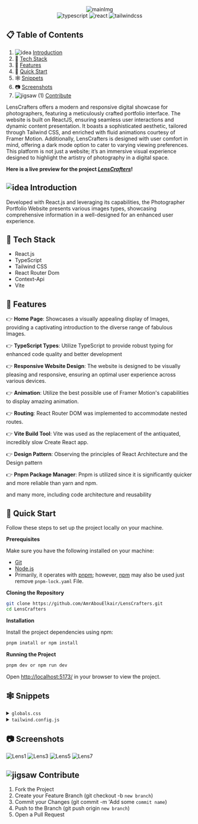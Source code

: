   <div align="center">
  <img src="https://github.com/AmrAbouElkair/LensCrafters/assets/83710148/b2191e86-53d3-4eb5-a50d-b415243db26d" alt="mainImg"/>
  <div>
    <img src="https://img.shields.io/badge/-TypeScript-black?style=for-the-badge&logoColor=white&logo=typescript&color=3178C6" alt="typescript" />
     <img src="https://img.shields.io/badge/-React_JS-black?style=for-the-badge&logoColor=white&logo=react&color=1786ab" alt="react" />
    <img src="https://img.shields.io/badge/-Tailwind_CSS-black?style=for-the-badge&logoColor=white&logo=tailwindcss&color=06B6D4" alt="tailwindcss" />
  </div>
  </div>

## 📋 <a name="table">Table of Contents</a>

1. ![idea](https://github.com/AmrAbouElkair/LensCrafters/assets/83710148/c8e0ad20-4a63-4fa0-8c4f-6c8368ed0adf) [Introduction](#introduction)
2. 🤖 [Tech Stack](#tech-stack)
3. 🔋 [Features](#features)
4. 🤸 [Quick Start](#quick-start)
5. 🕸️ [Snippets](#snippets)
6. 📷 [Screenshots](#screenshots)
7. ![jigsaw (1)](https://github.com/AmrAbouElkair/LensCrafters/assets/83710148/316cd490-12f9-4b15-9977-f0d202c1d150) [Contribute](#contribute)

LensCrafters offers a modern and responsive digital showcase for photographers, featuring a meticulously crafted portfolio interface. The website is built on ReactJS, ensuring seamless user interactions and dynamic content presentation. It boasts a sophisticated aesthetic, tailored through Tailwind CSS, and enriched with fluid animations courtesy of Framer Motion. Additionally, LensCrafters is designed with user comfort in mind, offering a dark mode option to cater to varying viewing preferences. This platform is not just a website; it’s an immersive visual experience designed to highlight the artistry of photography in a digital space.

**Here is a live preview for the project _[LensCrafters](https://lens-crafters.vercel.app/)_!**

## <a name="introduction"> ![idea](https://github.com/AmrAbouElkair/LensCrafters/assets/83710148/c8e0ad20-4a63-4fa0-8c4f-6c8368ed0adf) Introduction</a>

Developed with React.js and leveraging its capabilities, the Photographer Portfolio Website presents various images types, showcasing comprehensive information in a well-designed for an enhanced user experience.

## <a name="tech-stack">🤖 Tech Stack</a>

- React.js
- TypeScript
- Tailwind CSS
- React Router Dom
- Context-Api
- Vite

## <a name="features">🔋 Features</a>

👉 **Home Page**: Showcases a visually appealing display of Images, providing a captivating introduction to the diverse range of fabulous Images.

👉 **TypeScript Types**: Utilize TypeScript to provide robust typing for enhanced code quality and better development

👉 **Responsive Website Design**: The website is designed to be visually pleasing and responsive, ensuring an optimal user experience across various devices.

👉 **Animation**: Utilize the best possible use of Framer Motion's capabilities to display amazing animation.

👉 **Routing**: React Router DOM was implemented to accommodate nested routes.

👉 **Vite Build Tool**: Vite was used as the replacement of the antiquated, incredibly slow Create React app.

👉 **Design Pattern**: Observing the principles of React Architecture and the Design pattern

👉 **Pnpm Package Manager**: Pnpm is utilized since it is significantly quicker and more reliable than yarn and npm.

and many more, including code architecture and reusability

## <a name="quick-start">🤸 Quick Start</a>

Follow these steps to set up the project locally on your machine.

**Prerequisites**

Make sure you have the following installed on your machine:

- [Git](https://git-scm.com/)
- [Node.js](https://nodejs.org/en)
- Primarily, it operates with [pnpm](https://pnpm.io/); however, [npm](https://www.npmjs.com/) may also be used just remove `pnpm-lock.yaml` File.

**Cloning the Repository**

```bash
git clone https://github.com/AmrAbouElkair/LensCrafters.git
cd LensCrafters
```

**Installation**

Install the project dependencies using npm:

```bash
pnpm inatall or npm install
```

**Running the Project**

```bash
pnpm dev or npm run dev
```

Open [http://localhost:5173/](http://localhost:5173/) in your browser to view the project.

## <a name="snippets">🕸️ Snippets</a>

</details>

<details>
<summary><code>globals.css</code></summary>

```css
@tailwind base;
@tailwind components;
@tailwind utilities;

@layer base {
  body {
    @apply overflow-hidden bg-white font-secondary text-primary;
  }
  .h1 {
    @apply mb-2 font-primary text-[54px] font-bold capitalize leading-[120%] tracking-[-0.05em] lg:text-[70px] xl:text-[100px];
  }
  .section {
    @apply h-screen w-screen duration-200 dark:bg-black;
  }
  .btn {
    @apply flex h-[66px] items-center justify-center rounded-lg bg-primary px-[50px] py-[18px] font-secondary text-lg font-bold uppercase text-white shadow-2xl dark:bg-slate-700;
  }
}
```

</details>

<details>
<summary><code>tailwind.config.js</code></summary>

```javascript
/** @type {import('tailwindcss').Config} */
export default {
  darkMode: "class",
  content: ["./index.html", "./src/**/*.{js,ts,jsx,tsx}"],
  theme: {
    fontFamily: {
      primary: "Playfair Display",
      secondary: "Mulish",
    },
    screens: {
      sm: "640px",
      md: "768px",
      lg: "1024px",
      xl: "1192px",
    },
    extend: {
      colors: {
        primary: "#0E1112",
        grey: "#484B4B",

        accent: "#EEF7F9",
      },
    },
  },
  plugins: [],
};
```

</details>

## <a name="screenshots"> 📷 Screenshots</a>

![Lens1](https://github.com/AmrAbouElkair/LensCrafters/assets/83710148/9b29e42e-927f-4a9b-81e8-1f3300f2db11)
![Lens3](https://github.com/AmrAbouElkair/LensCrafters/assets/83710148/1e615d2a-eb70-4e2d-bf9f-d9ec4be8354a)
![Lens5](https://github.com/AmrAbouElkair/LensCrafters/assets/83710148/9846bf87-0bd4-4253-9ef6-99fc1010f371)
![Lens7](https://github.com/AmrAbouElkair/LensCrafters/assets/83710148/15794607-2456-4597-b509-b045ed6a3be3)

## <a name="contribute">![jigsaw](https://github.com/AmrAbouElkair/LensCrafters/assets/83710148/fa2848f1-94b6-4951-9334-fb9ec40c16a7) Contribute</a>

1. Fork the Project
2. Create your Feature Branch (git checkout -b `new branch`)
3. Commit your Changes (git commit -m 'Add some `commit name`)
4. Push to the Branch (git push origin `new branch`)
5. Open a Pull Request
